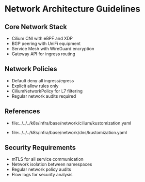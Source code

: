 # Network Architecture Guidelines

## Core Network Stack

- Cilium CNI with eBPF and XDP
- BGP peering with UniFi equipment
- Service Mesh with WireGuard encryption
- Gateway API for ingress routing

## Network Policies

- Default deny all ingress/egress
- Explicit allow rules only
- CiliumNetworkPolicy for L7 filtering
- Regular network audits required

## References

- file:../../../k8s/infra/base/network/cilium/kustomization.yaml

- file:../../../k8s/infra/base/network/dns/kustomization.yaml

## Security Requirements

- mTLS for all service communication
- Network isolation between namespaces
- Regular network policy audits
- Flow logs for security analysis

